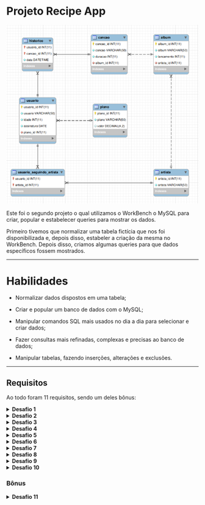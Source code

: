 # Projeto Recipe App

<img src="../../images/ONE_FOR_ALL.png" alt="Project-logo">

Este foi o segundo projeto o qual utilizamos o WorkBench o MySQL para criar, popular e estabelecer queries para mostrar os dados. 

Primeiro tivemos que normalizar uma tabela fictícia que nos foi disponibilizada e, depois disso, estabeler a criação da mesma no WorkBench. Depois disso, criamos algumas queries para que dados específicos fossem mostrados.

---

# Habilidades

- Normalizar dados dispostos em uma tabela;

- Criar e popular um banco de dados com o MySQL;

- Manipular comandos SQL mais usados no dia a dia para selecionar e criar dados;

- Fazer consultas mais refinadas, complexas e precisas ao banco de dados;

- Manipular tabelas, fazendo inserções, alterações e exclusões.

---

## Requisitos

Ao todo foram 11 requisitos, sendo um deles bônus:
  
  <details>
    <summary>
      <strong>Desafio 1</strong>
    </summary>

    1. Crie um banco com o nome de `SpotifyClone`;

    2. Providencie as queries necessárias para criar tabelas normalizadas que atendam aos requisitos descritos na seção anterior;

    3. Providencie as queries necessárias para popular as tabelas de acordo com os dados listados na seção anterior;

    4. Crie um arquivo de configurações `desafio1.json`, que mapeará em qual tabela e coluna se encontram as informações necessárias para a avaliação automatizada deste desafio. 
  </details>

  <details>
    <summary>
      <strong>Desafio 2</strong>
    </summary>

    1. A primeira coluna deve exibir a quantidade total de canções. Dê a essa coluna o alias "cancoes";

    2. A segunda coluna deve exibir a quantidade total de artistas e deverá ter o alias "artistas";

    3. A terceira coluna deve exibir a quantidade de álbuns e deverá ter o alias "albuns".
  </details>

  <details>
    <summary>
      <strong>Desafio 3</strong>
    </summary>

    1. A primeira coluna deve possuir o alias "usuario" e exibir o nome da pessoa usuária;

    2. A segunda coluna deve possuir o alias "qtde_musicas_ouvidas" e exibir a quantidade de músicas ouvida pela pessoa com base no seu histórico de reprodução;

    3. A terceira coluna deve possuir o alias "total_minutos" e exibir a soma dos minutos ouvidos pela pessoa usuária com base no seu histórico de reprodução.
  </details>

  <details>
    <summary>
      <strong>Desafio 4</strong>
    </summary>

    1. A primeira coluna deve possuir o alias "usuario" e exibir o nome da pessoa usuária;

    2. A segunda coluna deve ter o alias "condicao_usuario" e exibir se a pessoa usuária está ativa ou inativa.
  </details>

  <details>
    <summary>
      <strong>Desafio 5</strong>
    </summary>

    1. A primeira coluna deve possuir o alias "cancao" e exibir o nome da canção;

    2. A segunda coluna deve possuir o alias "reproducoes" e exibir a quantidade de pessoas que já escutaram a canção em questão.
  </details>

  <details>
    <summary>
      <strong>Desafio 6</strong>
    </summary>

    1. A primeira coluna deve ter o alias "faturamento_minimo" e exibir o menor valor de plano existente para uma pessoa usuária;

    2. A segunda coluna deve ter o alias "faturamento_maximo" e exibir o maior valor de plano existente para uma pessoa usuária;

    3. A terceira coluna deve ter o alias "faturamento_medio" e exibir o valor médio dos planos possuídos por pessoas usuárias até o momento;

    4. Por fim, a quarta coluna deve ter o alias "faturamento_total" e exibir o valor total obtido com os planos possuídos por pessoas usuárias.
  </details>

  <details>
    <summary>
      <strong>Desafio 7</strong>
    </summary>

    1. A primeira coluna deve exibir o nome da pessoa artista, com o alias "artista";

    2. A segunda coluna deve exibir o nome do álbum, com o alias "album";

    3. A terceira coluna deve exibir a quantidade de pessoas seguidoras que aquela pessoa artista possui e deve possuir o alias "seguidores".
  </details>

  <details>
    <summary>
      <strong>Desafio 8</strong>
    </summary>

    1. O nome da pessoa artista, com o alias "artista";

    2. O nome do álbum, com o alias "album".
  </details>

  <details>
    <summary>
      <strong>Desafio 9</strong>
    </summary>

    1. O valor da quantidade, com o alias "quantidade_musicas_no_historico".
  </details>

  <details>
    <summary>
      <strong>Desafio 10</strong>
    </summary>

    1. A primeira coluna deve exibir o nome da canção, com o alias "nome";

    2. A segunda coluna deve exibir a quantidade de pessoas que já escutaram aquela canção, com o alias "reproducoes";

    3. Seus resultados devem estar agrupados pelo nome da canção e ordenados em ordem alfabética.
  </details>

  ### Bônus

  <details>
    <summary>
      <strong>Desafio 11</strong>
    </summary>

    1. O nome da música em seu estado normal com o alias nome_musica;

    2. O nome da música atualizado com o alias novo_nome.
  </details>